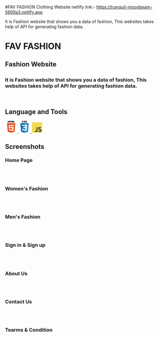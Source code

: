 #FAV FASHION
Clothing Website
netlify link:- https://tranquil-moonbeam-5669a3.netlify.app

It is Fashion website that shows you a data of fashion, This websites takes help of API for generating fashion data.

<h1>FAV FASHION</h1>
<h2>Fashion Website<h2>
<h3>It is Fashion website that shows you a data of fashion, This websites takes help of API for generating fashion data.
</h3>
<br>
<h2>Language and Tools</h2>
<a href="https://www.w3.org/html/" target="_blank" rel="noreferrer"> <img src="https://raw.githubusercontent.com/devicons/devicon/master/icons/html5/html5-original-wordmark.svg" alt="html5" width="40" height="40"/> </a>
<a href="https://www.w3schools.com/css/" target="_blank" rel="noreferrer"> <img src="https://raw.githubusercontent.com/devicons/devicon/master/icons/css3/css3-original-wordmark.svg" alt="css3" width="40" height="40"/> </a>
<a href="https://developer.mozilla.org/en-US/docs/Web/JavaScript" target="_blank" rel="noreferrer"> <img src="https://raw.githubusercontent.com/devicons/devicon/master/icons/javascript/javascript-original.svg" alt="javascript" width="35" height="35"/> </a>
<br>
<h2>Screenshots</h2>
<h3>Home Page</h3>
<img align="center" src="[https://drive.google.com/file/d/1J7XYh86ccRqk6jFa6VumaxpUpNuORnxH/view?usp=share_link](https://c.stocksy.com/a/XJC000/z9/47339.jpg)" alt="" />
<img align="center" src="https://drive.google.com/file/d/1YyWyCf8su8f2n9kkiR72728aBKTFoMrx/view?usp=share_link" alt="" />
<img align="center" src="https://drive.google.com/file/d/14Y1TpOPTlyLKXMsIiqPWRfJfOCDcSHpr/view?usp=share_link" alt="" />
<br>
<br>
<h3>Women's Fashion</h3>
<img align  = "https://drive.google.com/file/d/1sRxff-KwjARnjaQGH-1JuFw9v7qmAdgU/view?usp=share_link" alt=""/>
<br>
<br>
 <h3>Men's Fashion</h3>
<img align  = "https://drive.google.com/file/d/1sRxff-KwjARnjaQGH-1JuFw9v7qmAdgU/view?usp=share_link" alt=""/>
<br>
<br>
<h3>Sign in & Sign up</h3>
<img align = "https://drive.google.com/file/d/1FyXeXcnbf2MeHFrLBnpPLAwfBw7LCRRA/view?usp=share_link" alt=""/>
<br>
<br>
<h3>About Us</h3>
<img align = "center" src="https://drive.google.com/file/d/1hxh8zVdOZsHNFyTVvBe0nPwEUbd7qtAA/view?usp=share_link" alt=""/>
<br>
<br>
<h3>Contact Us</h3>
<img align = "center" src="https://drive.google.com/file/d/1DIgIFk_tcfLlMA_6H0hF10tUTEClPtgS/view?usp=share_link" alt=""/>
<br>
<br>
<h3>Tearms & Condition</h3>
<img align = "center" src="https://drive.google.com/file/d/1EZgCWskqV9Fg2hG-ShslfC3WMJwNPFZ-/view?usp=share_link" alt=""/>
<br>
<br>

